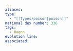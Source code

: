 ```yaml
---
aliases: 
type:
  - "[[Types/poison|poison]]"
national dex number: 336
tags:
  - Hoenn
evolution line: 
associated:
---
```

